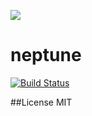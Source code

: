 ![](https://raw.githubusercontent.com/jugoncalves/neptune/master/media/neptune.jpg)

# neptune

[![Build Status](https://travis-ci.org/jugoncalves/neptune.svg?branch=master)](https://travis-ci.org/jugoncalves/neptune)

##License
MIT